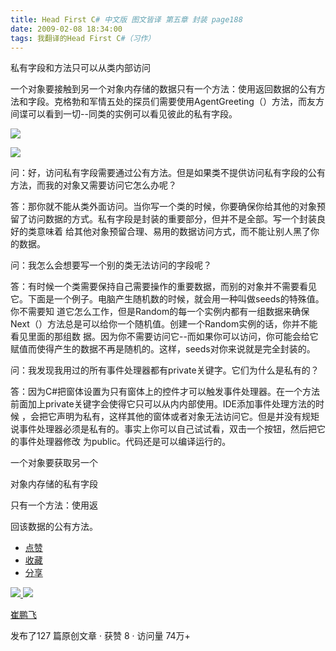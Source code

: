 ```yaml
---
title: Head First C# 中文版 图文皆译 第五章 封装 page188
date: 2009-02-08 18:34:00
tags: 我翻译的Head First C#（习作）
---
```

私有字段和方法只可以从类内部访问

一个对象要接触到另一个对象内存储的数据只有一个方法：使用返回数据的公有方法和字段。克格勃和军情五处的探员们需要使用AgentGreeting（）方法，而友方
间谍可以看到一切--同类的实例可以看见彼此的私有字段。

![](https://p-blog.csdn.net/images/p_blog_csdn_net/cuipengfei1/EntryImages/20090208/%E6%88%AA%E5%9B%BE00.jpg)

![](https://p-blog.csdn.net/images/p_blog_csdn_net/cuipengfei1/EntryImages/20090208/%E6%88%AA%E5%9B%BE01.jpg)

问：好，访问私有字段需要通过公有方法。但是如果类不提供访问私有字段的公有方法，而我的对象又需要访问它怎么办呢？

答：那你就不能从类外面访问。当你写一个类的时候，你要确保你给其他的对象预留了访问数据的方式。私有字段是封装的重要部分，但并不是全部。写一个封装良好的类意味着
给其他对象预留合理、易用的数据访问方式，而不能让别人黑了你的数据。

问：我怎么会想要写一个别的类无法访问的字段呢？

答：有时候一个类需要保持自己需要操作的重要数据，而别的对象并不需要看见它。下面是一个例子。电脑产生随机数的时候，就会用一种叫做seeds的特殊值。你不需要知
道它怎么工作，但是Random的每一个实例内都有一组数据来确保Next（）方法总是可以给你一个随机值。创建一个Random实例的话，你并不能看见里面的那组数
据。因为你不需要访问它--而如果你可以访问，你可能会给它赋值而使得产生的数据不再是随机的。这样，seeds对你来说就是完全封装的。

问：我发现我用过的所有事件处理器都有private关键字。它们为什么是私有的？

答：因为C#把窗体设置为只有窗体上的控件才可以触发事件处理器。在一个方法前面加上private关键字会使得它只可以从内内部使用。IDE添加事件处理方法的时候
，会把它声明为私有，这样其他的窗体或者对象无法访问它。但是并没有规矩说事件处理器必须是私有的。事实上你可以自己试试看，双击一个按钮，然后把它的事件处理器修改
为public。代码还是可以编译运行的。

一个对象要获取另一个

对象内存储的私有字段

只有一个方法：使用返

回该数据的公有方法。

  * [ 点赞  ](javascript:;)
  * [ 收藏  ](javascript:;)
  * [ 分享 ](javascript:;)

[ ![](https://profile.csdnimg.cn/5/2/5/3_cuipengfei1)
![](https://g.csdnimg.cn/static/user-reg-year/1x/11.png)
](https://blog.csdn.net/cuipengfei1)

[ 崔鹏飞 ](https://blog.csdn.net/cuipengfei1)

发布了127 篇原创文章  ·  获赞 8  ·  访问量 74万+

